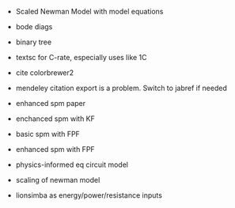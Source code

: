 * Scaled Newman Model with model equations
- bode diags
- binary tree 
- textsc for C-rate, especially uses like 1C
- cite colorbrewer2
- mendeley citation export is a problem. Switch to jabref if needed

- enhanced spm paper
- enchanced spm with KF
- basic spm with FPF
- enhanced spm with FPF
- physics-informed eq circuit model
- scaling of newman model
- lionsimba as energy/power/resistance inputs

